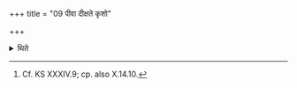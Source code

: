 +++
title = "09 पीवा दीक्षते कृशो"

+++

<details><summary>थिते</summary>

9. It is known (from a Brāhmaṇa-text that) being fat he is consecrated; thin he performs the sacrifice, whatever of his limbs reduces, he offers (to the Gods).[^1]  

[^1]: Cf. KS XXXIV.9; cp. also X.14.10. 
</details>
